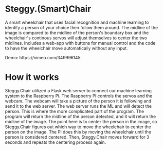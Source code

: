 # Steggy.(Smart)Chair
<p>A smart wheelchair that uses facial recognition and machine learning to identify a person of your choice then follow them around. The midline of the image is compared to the midline of the person's boundary box and the wheelchair's continous servos will adjust themselves to center the two midlines. Includes a web-app with buttons for manual control and the code to have the wheelchair move automatically without any input.</p>

<p>Demo: https://vimeo.com/349996145 </p>

# How it works
<p>Steggy.Chair utilized a Flask web server to connect our machine learning system to the Raspberry Pi. The Raspberry Pi controls the servos and the webcam. The webcam will take a picture of the person it is following and send it to the web server. The web server runs the ML and will detect the person. This is where the more complicated part of the program. The program will return the midline of the person detected, and it will return the midline of the image. The point here is to center the person in the image, so Steggy.Chair figures out which way to move the wheelchair to center the person on the image. The Pi does this by moving the wheelchair until the person is considered centered. Then, Steggy.Chair moves forward for 3 seconds and repeats the centering process again.</p>
